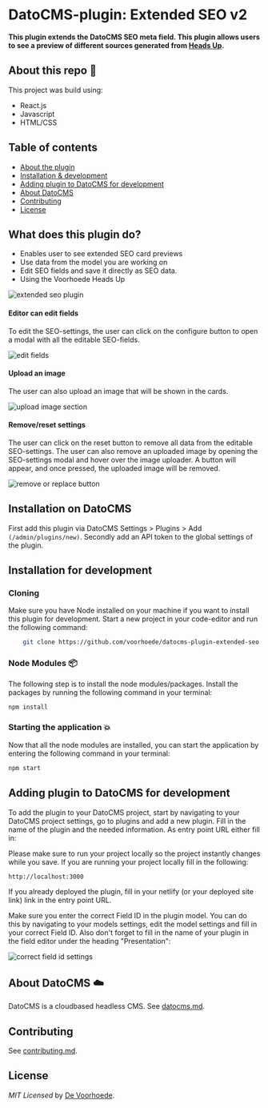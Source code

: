 # DatoCMS-plugin: Extended SEO v2

**This plugin extends the DatoCMS SEO meta field. This plugin allows users to see a preview of different sources generated from [Heads Up](https://github.com/voorhoede/heads-up).**

## About this repo :scroll:
This project was build using:
- React.js
- Javascript
- HTML/CSS

## Table of contents
- [About the plugin](#what-does-this-plugin-do)
- [Installation & development](#installation-on-datocms)
- [Adding plugin to DatoCMS for development](#adding-plugin-to-datocms-for-development)
- [About DatoCMS](#about-datocms-cloud)
- [Contributing](#contributing)
- [License](#license)

## What does this plugin do?

* Enables user to see extended SEO card previews
* Use data from the model you are working on
* Edit SEO fields and save it directly as SEO data.
* Using the Voorhoede Heads Up

![extended seo plugin](https://github.com/voorhoede/datocms-plugin-extended-seo-v2/blob/main/docs/extended-seo-plugin.png)


#### Editor can edit fields
To edit the SEO-settings, the user can click on the configure button to open a modal with all the editable SEO-fields.

![edit fields](https://github.com/voorhoede/datocms-plugin-extended-seo-v2/blob/main/docs/extended-seo-edit-title.png)


#### Upload an image
The user can also upload an image that will be shown in the cards.

![upload image section](https://github.com/voorhoede/datocms-plugin-extended-seo-v2/blob/main/docs/extended-seo-add-image.png)


#### Remove/reset settings
The user can click on the reset button to remove all data from the editable SEO-settings. The user can also remove an uploaded image by opening the SEO-settings modal and hover over the image uploader. A button will appear, and once pressed, the uploaded image will be removed.

![remove or replace button](https://github.com/voorhoede/datocms-plugin-extended-seo-v2/blob/main/docs/extended-seo-remove-or-replace.png)



## Installation on DatoCMS
First add this plugin via DatoCMS Settings > Plugins > Add ```(/admin/plugins/new)```.
Secondly add an API token to the global settings of the plugin.


## Installation for development

### Cloning
Make sure you have Node installed on your machine if you want to install this plugin for development. Start a new project in your code-editor and run the following command:


```bash
    git clone https://github.com/voorhoede/datocms-plugin-extended-seo

```

### Node Modules 📦
The following step is to install the node modules/packages. Install the packages by running the following command in your terminal:

```bash
npm install
```

### Starting the application :collision:
Now that all the node modules are installed, you can start the application by entering the following command in your terminal:

```bash
npm start
```

## Adding plugin to DatoCMS for development
To add the plugin to your DatoCMS project, start by navigating to your DatoCMS project settings, go to plugins and add a new plugin.
Fill in the name of the plugin and the needed information. As entry point URL either fill in:

Please make sure to run your project locally so the project instantly changes while you save. If you are running your project locally fill in the following:

```bash
http://localhost:3000
```

If you already deployed the plugin, fill in your netlify (or your deployed site link) link in the entry point URL.

Make sure you enter the correct Field ID in the plugin model. You can do this by navigating to your models settings, edit the model settings and fill in your correct Field ID.
Also don't forget to fill in the name of your plugin in the field editor under the heading "Presentation":

![correct field id settings](https://github.com/voorhoede/datocms-plugin-extended-seo-v2/blob/main/docs/extended-seo-edit-field.png)

## About DatoCMS :cloud:
DatoCMS is a cloudbased headless CMS. See [datocms.md](https://github.com/voorhoede/datocms-plugin-extended-seo-v2/blob/main/datocms.md).

## Contributing

See [contributing.md](https://github.com/voorhoede/datocms-plugin-extended-seo-v2/blob/main/contributing.md).

## License

*MIT Licensed* by [De Voorhoede](https://www.voorhoede.nl).
